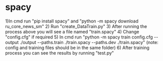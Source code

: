 # spacy

1)In cmd run "pip install spacy" and "python -m spacy download ru_core_news_sm"
2) Run "create_DataTrain.py"
3) After running the process above you will see a file named "train.spacy"
4) Change "config.cfg" if required
5) In cmd run "python -m spacy train config.cfg --output ./output --paths.train ./train.spacy --paths.dev ./train.spacy" (note: config and training files should be in the same folder)
6) After training process you can see the results by running "test.py"
